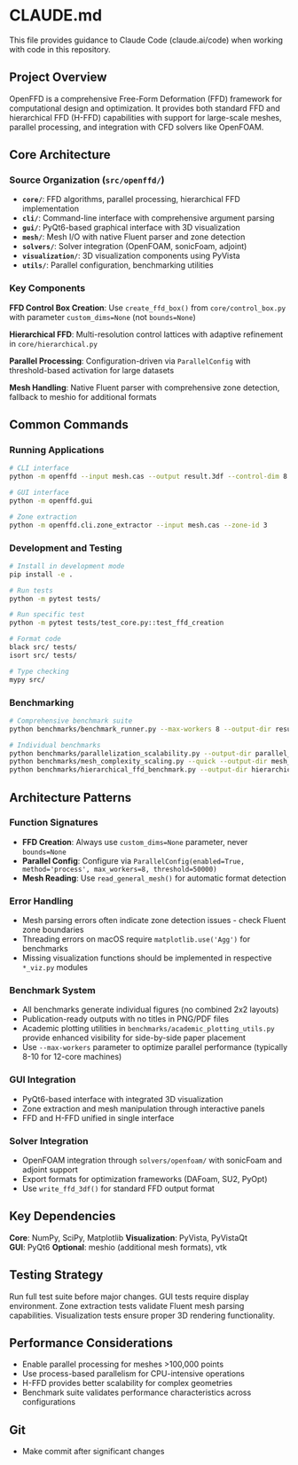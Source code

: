 # CLAUDE.md

This file provides guidance to Claude Code (claude.ai/code) when working with code in this repository.

## Project Overview

OpenFFD is a comprehensive Free-Form Deformation (FFD) framework for computational design and optimization. It provides both standard FFD and hierarchical FFD (H-FFD) capabilities with support for large-scale meshes, parallel processing, and integration with CFD solvers like OpenFOAM.

## Core Architecture

### Source Organization (`src/openffd/`)
- **`core/`**: FFD algorithms, parallel processing, hierarchical FFD implementation
- **`cli/`**: Command-line interface with comprehensive argument parsing  
- **`gui/`**: PyQt6-based graphical interface with 3D visualization
- **`mesh/`**: Mesh I/O with native Fluent parser and zone detection
- **`solvers/`**: Solver integration (OpenFOAM, sonicFoam, adjoint)
- **`visualization/`**: 3D visualization components using PyVista
- **`utils/`**: Parallel configuration, benchmarking utilities

### Key Components

**FFD Control Box Creation**: Use `create_ffd_box()` from `core/control_box.py` with parameter `custom_dims=None` (not `bounds=None`)

**Hierarchical FFD**: Multi-resolution control lattices with adaptive refinement in `core/hierarchical.py`

**Parallel Processing**: Configuration-driven via `ParallelConfig` with threshold-based activation for large datasets

**Mesh Handling**: Native Fluent parser with comprehensive zone detection, fallback to meshio for additional formats

## Common Commands

### Running Applications
```bash
# CLI interface
python -m openffd --input mesh.cas --output result.3df --control-dim 8 8 8

# GUI interface  
python -m openffd.gui

# Zone extraction
python -m openffd.cli.zone_extractor --input mesh.cas --zone-id 3
```

### Development and Testing
```bash
# Install in development mode
pip install -e .

# Run tests
python -m pytest tests/

# Run specific test
python -m pytest tests/test_core.py::test_ffd_creation

# Format code
black src/ tests/
isort src/ tests/

# Type checking
mypy src/
```

### Benchmarking
```bash
# Comprehensive benchmark suite
python benchmarks/benchmark_runner.py --max-workers 8 --output-dir results

# Individual benchmarks
python benchmarks/parallelization_scalability.py --output-dir parallel_results
python benchmarks/mesh_complexity_scaling.py --quick --output-dir mesh_results
python benchmarks/hierarchical_ffd_benchmark.py --output-dir hierarchical_results
```

## Architecture Patterns

### Function Signatures
- **FFD Creation**: Always use `custom_dims=None` parameter, never `bounds=None`
- **Parallel Config**: Configure via `ParallelConfig(enabled=True, method='process', max_workers=8, threshold=50000)`
- **Mesh Reading**: Use `read_general_mesh()` for automatic format detection

### Error Handling
- Mesh parsing errors often indicate zone detection issues - check Fluent zone boundaries
- Threading errors on macOS require `matplotlib.use('Agg')` for benchmarks
- Missing visualization functions should be implemented in respective `*_viz.py` modules

### Benchmark System
- All benchmarks generate individual figures (no combined 2x2 layouts)
- Publication-ready outputs with no titles in PNG/PDF files
- Academic plotting utilities in `benchmarks/academic_plotting_utils.py` provide enhanced visibility for side-by-side paper placement
- Use `--max-workers` parameter to optimize parallel performance (typically 8-10 for 12-core machines)

### GUI Integration
- PyQt6-based interface with integrated 3D visualization
- Zone extraction and mesh manipulation through interactive panels
- FFD and H-FFD unified in single interface

### Solver Integration
- OpenFOAM integration through `solvers/openfoam/` with sonicFoam and adjoint support
- Export formats for optimization frameworks (DAFoam, SU2, PyOpt)
- Use `write_ffd_3df()` for standard FFD output format

## Key Dependencies

**Core**: NumPy, SciPy, Matplotlib
**Visualization**: PyVista, PyVistaQt  
**GUI**: PyQt6
**Optional**: meshio (additional mesh formats), vtk

## Testing Strategy

Run full test suite before major changes. GUI tests require display environment. Zone extraction tests validate Fluent mesh parsing capabilities. Visualization tests ensure proper 3D rendering functionality.

## Performance Considerations

- Enable parallel processing for meshes >100,000 points
- Use process-based parallelism for CPU-intensive operations
- H-FFD provides better scalability for complex geometries
- Benchmark suite validates performance characteristics across configurations

## Git
- Make commit after significant changes